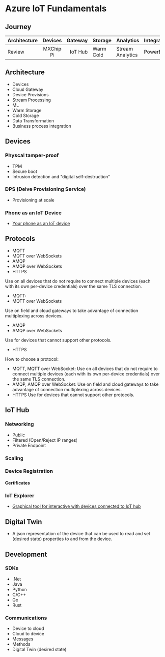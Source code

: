 # Azure IoT Fundamentals

## Journey

Architecture | Devices | Gateway | Storage | Analytics | Integration
:----- | :----: | -----: | -----  | ------ | ------ 
Review   | MXChip<br/>Pi | IoT Hub  | Warm<br/>Cold | Stream Analytics | PowerBI



## Architecture

- Devices
- Cloud Gateway
- Device Provisions
- Stream Processing
- ML
- Warm Storage
- Cold Storage
- Data Transformation
- Business process integration

## Devices

### Physcal tamper-proof
- TPM
- Secure boot
- Intrusion detection and "digital self-destruction"

### DPS (Deive Provisioning Service)
- Provisioning at scale

### Phone as an IoT Device

- [Your phone as an IoT device](https://docs.microsoft.com/en-us/azure/iot-fundamentals/iot-phone-app-how-to)

## Protocols

- MQTT
- MQTT over WebSockets
- AMQP
- AMQP over WebSockets
- HTTPS

Use on all devices that do not require to connect multiple devices (each with its own per-device credentials) over the same TLS connection.
- MQTT: 
- MQTT over WebSockets

Use on field and cloud gateways to take advantage of connection multiplexing across devices.
- AMQP
- AMQP over WebSockets

Use for devices that cannot support other protocols.
- HTTPS

How to choose a protocol:

- MQTT, MQTT over WebSocket:	Use on all devices that do not require to connect multiple devices (each with its own per-device credentials) over the same TLS connection.
- AMQP, AMQP over WebSocket:	Use on field and cloud gateways to take advantage of connection multiplexing across devices.
- HTTPS	Use for devices that cannot support other protocols.

## IoT Hub

### Networking

- Public
- Filtered (Open/Reject IP ranges)
- Private Endpoint

### Scaling
### Device Registration
#### Certificates
### IoT Explorer

- [Graphical tool for interactive with devices connected to IoT hub](https://docs.microsoft.com/en-us/azure/iot-fundamentals/howto-use-iot-explorer)

## Digital Twin

- A json representation of the device that can be used to read and set (desired state) properties to and from the device.

## Development

### SDKs

- .Net
- Java
- Python
- C/C++
- Go
- Rust

### Communications

- Device to cloud
- Cloud to device
- Messages
- Methods
- Digital Twin (desired state)
